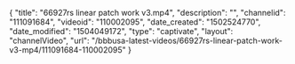 {
    "title": "66927rs linear patch work v3.mp4",
    "description": "",
    "channelid": "111091684",
    "videoid": "110002095",
    "date_created": "1502524770",
    "date_modified": "1504049172",
    "type": "captivate",
    "layout": "channelVideo",
    "url": "\/bbbusa-latest-videos\/66927rs-linear-patch-work-v3-mp4\/111091684-110002095"
}